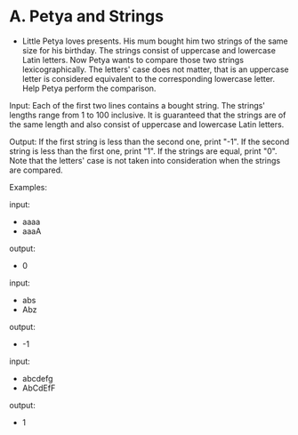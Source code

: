 # A. Petya and Strings

- Little Petya loves presents. His mum bought him two strings of the same size for his birthday. The strings consist of uppercase and lowercase Latin letters. Now Petya wants to compare those two strings lexicographically. The letters' case does not matter, that is an uppercase letter is considered equivalent to the corresponding lowercase letter. Help Petya perform the comparison.

Input: 
Each of the first two lines contains a bought string. The strings' lengths range from 1 to 100 inclusive. It is guaranteed that the strings are of the same length and also consist of uppercase and lowercase Latin letters.

Output: 
If the first string is less than the second one, print "-1". If the second string is less than the first one, print "1". If the strings are equal, print "0". Note that the letters' case is not taken into consideration when the strings are compared.

Examples:

input:
- aaaa
- aaaA

output:
- 0

input:
- abs
- Abz

output:
- -1

input:
- abcdefg
- AbCdEfF

output:
- 1
